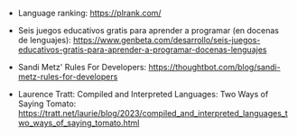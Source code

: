 
* Language ranking: https://plrank.com/
* Seis juegos educativos gratis para aprender a programar (en docenas de lenguajes): https://www.genbeta.com/desarrollo/seis-juegos-educativos-gratis-para-aprender-a-programar-docenas-lenguajes


* Sandi Metz' Rules For Developers: https://thoughtbot.com/blog/sandi-metz-rules-for-developers
* Laurence Tratt: Compiled and Interpreted Languages: Two Ways of Saying Tomato: https://tratt.net/laurie/blog/2023/compiled_and_interpreted_languages_two_ways_of_saying_tomato.html


